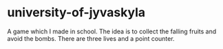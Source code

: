 # university-of-jyvaskyla
A game which I made in school. The idea is to collect the falling fruits and avoid the bombs. There are three lives and a point counter.
